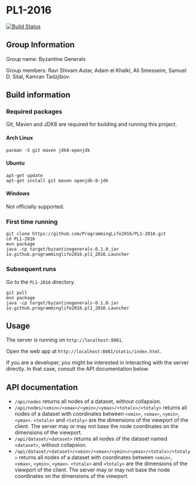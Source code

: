 # PL1-2016

[![Build Status](https://travis-ci.org/ProgrammingLife2016/PL1-2016.png)](https://travis-ci.org/ProgrammingLife2016/PL1-2016.png)

## Group Information

Group name: Byzantine Generals

Group members: Ravi Shivam Autar, Adam el Khalki, Ali Smesseim, Samuel D. Sital,
Kamran Tadzjibov.

## Build information

### Required packages

Git, Maven and JDK8 are required for building and running this project.

#### Arch Linux

    pacman -S git maven jdk8-openjdk

#### Ubuntu

    apt-get update
    apt-get install git maven openjdk-8-jdk

#### Windows

Not officially supported.

### First time running

    git clone https://github.com/ProgrammingLife2016/PL1-2016.git
    cd PL1-2016
    mvn package
    java -cp target/byzantinegenerals-0.1.0.jar io.github.programminglife2016.pl1_2016.Launcher

### Subsequent runs

Go to the `PL1-2016` directory.

    git pull
    mvn package
    java -cp target/byzantinegenerals-0.1.0.jar io.github.programminglife2016.pl1_2016.Launcher

## Usage

The server is running on `http://localhost:8081`.

Open the web app at `http://localhost:8081/static/index.html`.

If you are a developer, you might be interested in interacting with the server
directly. In that case, consult the API documentation below.

## API documentation

- `/api/nodes` returns all nodes of a dataset, without collapsion.
- `/api/nodes/<xmin>/<xmax>/<ymin>/<ymax>/<totalx>/<totaly>` returns all nodes of
  a dataset with coordinates between `<xmin>`, `<xmax>`, `<ymin>`, `<ymax>`.
  `<totalx>` and `<totaly>` are the dimensions of the viewport of the client.
  The server may or may not base the node coordinates on the dimensions of the
  viewport.
- `/api/dataset/<dataset>` returns all nodes of the dataset named `<dataset>`,
  without collapsion.
- `/api/dataset/<dataset>/<xmin>/<xmax>/<ymin>/<ymax>/<totalx>/<totaly>` returns
  all nodes of a dataset with coordinates between `<xmin>`, `<xmax>`, `<ymin>`,
  `<ymax>`. `<totalx>` and `<totaly>` are the dimensions of the viewport of the
  client. The server may or may not base the node coordinates on the dimensions
  of the viewport.

